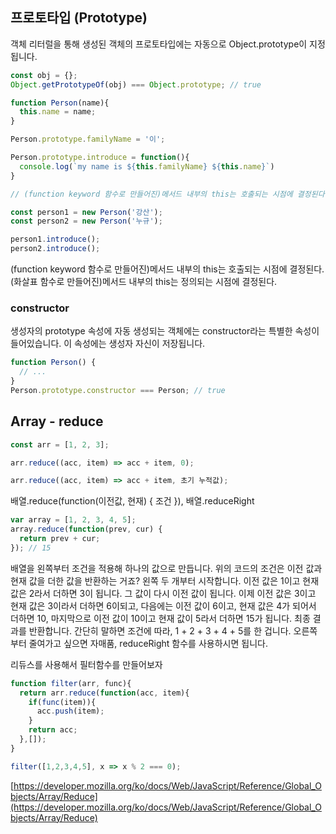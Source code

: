 ## 프로토타입 (Prototype)


객체 리터럴을 통해 생성된 객체의 프로토타입에는 자동으로 Object.prototype이 지정됩니다.

```js
const obj = {};
Object.getPrototypeOf(obj) === Object.prototype; // true
```

```js
function Person(name){
  this.name = name;
}

Person.prototype.familyName = '이';

Person.prototype.introduce = function(){
  console.log(`my name is ${this.familyName} ${this.name}`)
}

// (function keyword 함수로 만들어진)메서드 내부의 this는 호출되는 시점에 결정된다.

const person1 = new Person('강산');
const person2 = new Person('누규');

person1.introduce();
person2.introduce();
```
(function keyword 함수로 만들어진)메서드 내부의 this는 호출되는 시점에 결정된다.
(화살표 함수로 만들어진)메서드 내부의 this는 정의되는 시점에 결정된다.

### constructor

생성자의 prototype 속성에 자동 생성되는 객체에는 constructor라는 특별한 속성이 들어있습니다. 이 속성에는 생성자 자신이 저장됩니다.

```js
function Person() {
  // ...
}
Person.prototype.constructor === Person; // true
```

## Array - reduce

```js
const arr = [1, 2, 3];

arr.reduce((acc, item) => acc + item, 0);

arr.reduce((acc, item) => acc + item, 초기 누적값);
```

배열.reduce(function(이전값, 현재) { 조건 }), 배열.reduceRight

```js
var array = [1, 2, 3, 4, 5];
array.reduce(function(prev, cur) {
  return prev + cur;
}); // 15

```

배열을 왼쪽부터 조건을 적용해 하나의 값으로 만듭니다. 위의 코드의 조건은 이전 값과 현재 값을 더한 값을 반환하는 거죠? 왼쪽 두 개부터 시작합니다. 이전 값은 1이고 현재 값은 2라서 더하면 3이 됩니다. 그 값이 다시 이전 값이 됩니다. 이제 이전 값은 3이고 현재 값은 3이라서 더하면 6이되고, 다음에는 이전 값이 6이고, 현재 값은 4가 되어서 더하면 10, 마지막으로 이전 값이 10이고 현재 값이 5라서 더하면 15가 됩니다. 최종 결과를 반환합니다. 간단히 말하면 조건에 따라, 1 + 2 + 3 + 4 + 5를 한 겁니다. 오른쪽부터 줄여가고 싶으면 자매품, reduceRight 함수를 사용하시면 됩니다.


리듀스를 사용해서 필터함수를 만들어보자
```js
function filter(arr, func){
  return arr.reduce(function(acc, item){
    if(func(item)){
      acc.push(item);
    }
    return acc;
  },[]);
}

filter([1,2,3,4,5], x => x % 2 === 0);
```
[https://developer.mozilla.org/ko/docs/Web/JavaScript/Reference/Global_Objects/Array/Reduce](https://developer.mozilla.org/ko/docs/Web/JavaScript/Reference/Global_Objects/Array/Reduce)